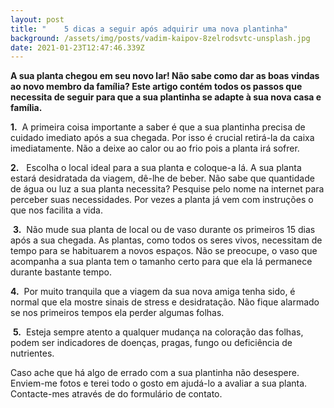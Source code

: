```yaml
---
layout: post
title: "    5 dicas a seguir após adquirir uma nova plantinha"
background: /assets/img/posts/vadim-kaipov-8zelrodsvtc-unsplash.jpg
date: 2021-01-23T12:47:46.339Z
---
```

**A sua planta chegou em seu novo lar! Não sabe como dar as boas vindas ao novo membro da família? Este artigo contém todos os passos que necessita de seguir para que a sua plantinha se adapte à sua nova casa e família.**

**1.**   A primeira coisa importante a saber é que a sua plantinha precisa de cuidado imediato após a sua chegada. Por isso é crucial retirá-la da caixa imediatamente. Não a deixe ao calor ou ao frio pois a planta irá sofrer.

**2.**   Escolha o local ideal para a sua planta e coloque-a lá. A sua planta estará desidratada da viagem, dê-lhe de beber. Não sabe que quantidade de água ou luz a sua planta necessita? Pesquise pelo nome na internet para perceber suas necessidades. Por vezes a planta já vem com instruções o que nos facilita a vida.

 **3.**  Não mude sua planta de local ou de vaso durante os primeiros 15 dias após a sua chegada. As plantas, como todos os seres vivos, necessitam de tempo para se habituarem a novos espaços. Não se preocupe, o vaso que acompanha a sua planta tem o tamanho certo para que ela lá permanece durante bastante tempo.

**4.**  Por muito tranquila que a viagem da sua nova amiga tenha sido, é normal que ela mostre sinais de stress e desidratação. Não fique alarmado se nos primeiros tempos ela perder algumas folhas.

 **5.**  Esteja sempre atento a qualquer mudança na coloração das folhas, podem ser indicadores de doenças, pragas, fungo ou deficiência de nutrientes.

Caso ache que há algo de errado com a sua plantinha não desespere. Enviem-me fotos e terei todo o gosto em ajudá-lo a avaliar a sua planta. Contacte-mes através de do formulário de contato.